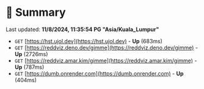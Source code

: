 # 📖 Summary
Last updated: **11/8/2024, 11:35:54 PG "Asia/Kuala_Lumpur"**

- `GET` [https://hst.ujol.dev](https://hst.ujol.dev) - **Up** (683ms)
- `GET` [https://reddviz.deno.dev/gimme](https://reddviz.deno.dev/gimme) - **Up** (2726ms)
- `GET` [https://reddviz.amar.kim/gimme](https://reddviz.amar.kim/gimme) - **Up** (787ms)
- `GET` [https://dumb.onrender.com](https://dumb.onrender.com) - **Up** (404ms)
